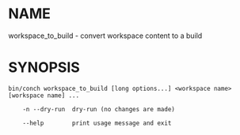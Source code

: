 # NAME

workspace\_to\_build - convert workspace content to a build

# SYNOPSIS

```
bin/conch workspace_to_build [long options...] <workspace name> [workspace name] ...

    -n --dry-run  dry-run (no changes are made)

    --help        print usage message and exit
```
